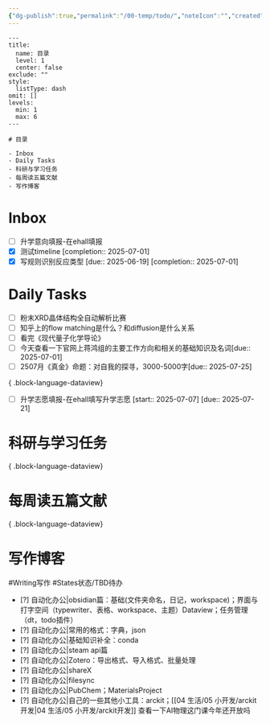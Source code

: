 ```yaml
---
{"dg-publish":true,"permalink":"/00-temp/todo/","noteIcon":"","created":"2025-02-15T23:41","updated":"2025-07-01T20:16"}
---
```



```insta-toc
---
title:
  name: 目录
  level: 1
  center: false
exclude: ""
style:
  listType: dash
omit: []
levels:
  min: 1
  max: 6
---

# 目录

- Inbox
- Daily Tasks
- 科研与学习任务
- 每周读五篇文献
- 写作博客
```
# Inbox
- [ ] 升学意向填报-在ehall填报 
- [x] 测试timeline  [completion:: 2025-07-01]
- [x] 写规则识别反应类型  [due:: 2025-06-19]  [completion:: 2025-07-01]
# Daily Tasks
- [ ] 粉末XRD晶体结构全自动解析比赛
- [ ] 知乎上的flow matching是什么？和diffusion是什么关系
- [ ] 看完《现代量子化学导论》
- [ ] 今天查看一下官网上蒋鸿组的主要工作方向和相关的基础知识及名词[due:: 2025-07-01]
- [ ] 2507月《真金》命题：对自我的探寻，3000-5000字[due:: 2025-07-25]

{ .block-language-dataview}
- [ ] 升学志愿填报-在ehall填写升学志愿 [start:: 2025-07-07] [due:: 2025-07-21]


# 科研与学习任务

{ .block-language-dataview}
# 每周读五篇文献

{ .block-language-dataview}

# 写作博客
#Writing写作 #States状态/TBD待办 
- [?] 自动化办公|obsidian篇：基础(文件夹命名，日记，workspace)；界面与打字空间（typewriter、表格、workspace、主题）Dataview；任务管理（dt，todo插件）
- [?] 自动化办公|常用的格式：字典，json
- [?] 自动化办公|基础知识补全：conda
- [?] 自动化办公|steam api篇
- [?] 自动化办公|Zotero：导出格式、导入格式、批量处理
- [?] 自动化办公|shareX
- [?] 自动化办公|filesync
- [?] 自动化办公|PubChem；MaterialsProject
- [?] 自动化办公|自己的一些其他小工具：arckit；[[04 生活/05 小开发/arckit开发\|04 生活/05 小开发/arckit开发]]
查看一下AI物理这门课今年还开放吗
